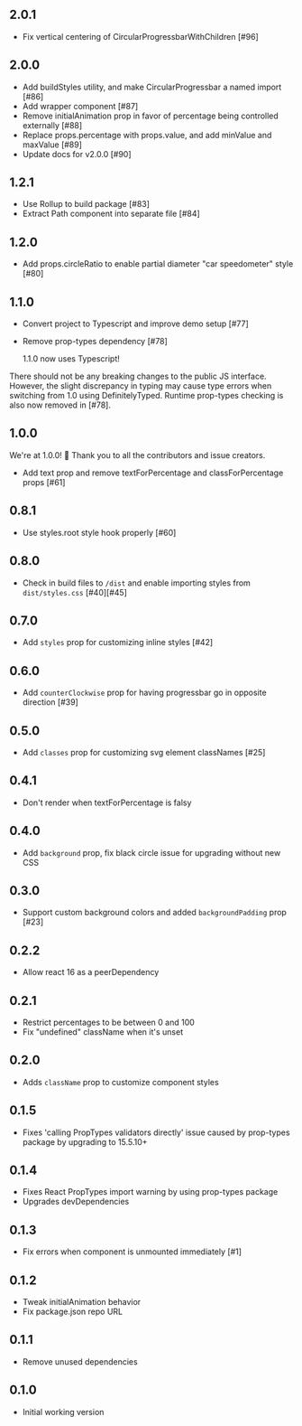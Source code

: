 ## 2.0.1

- Fix vertical centering of CircularProgressbarWithChildren [#96]

## 2.0.0

- Add buildStyles utility, and make CircularProgressbar a named import [#86]
- Add <CircularProgressbarWithChildren /> wrapper component [#87]
- Remove initialAnimation prop in favor of percentage being controlled externally [#88]
- Replace props.percentage with props.value, and add minValue and maxValue [#89]
- Update docs for v2.0.0 [#90]

## 1.2.1

- Use Rollup to build package [#83]
- Extract Path component into separate file [#84]

## 1.2.0

- Add props.circleRatio to enable partial diameter "car speedometer" style [#80]

## 1.1.0

- Convert project to Typescript and improve demo setup [#77]
- Remove prop-types dependency [#78]

  1.1.0 now uses Typescript!

There should not be any breaking changes to the public JS interface. However, the slight discrepancy in typing may cause type errors when switching from 1.0 using DefinitelyTyped. Runtime prop-types checking is also now removed in [#78].

## 1.0.0

We're at 1.0.0! 🎉 Thank you to all the contributors and issue creators.

- Add text prop and remove textForPercentage and classForPercentage props [#61]

## 0.8.1

- Use styles.root style hook properly [#60]

## 0.8.0

- Check in build files to `/dist` and enable importing styles from `dist/styles.css` [#40][#45]

## 0.7.0

- Add `styles` prop for customizing inline styles [#42]

## 0.6.0

- Add `counterClockwise` prop for having progressbar go in opposite direction [#39]

## 0.5.0

- Add `classes` prop for customizing svg element classNames [#25]

## 0.4.1

- Don't render <text> when textForPercentage is falsy

## 0.4.0

- Add `background` prop, fix black circle issue for upgrading without new CSS

## 0.3.0

- Support custom background colors and added `backgroundPadding` prop [#23]

## 0.2.2

- Allow react 16 as a peerDependency

## 0.2.1

- Restrict percentages to be between 0 and 100
- Fix "undefined" className when it's unset

## 0.2.0

- Adds `className` prop to customize component styles

## 0.1.5

- Fixes 'calling PropTypes validators directly' issue caused by prop-types package by upgrading to 15.5.10+

## 0.1.4

- Fixes React PropTypes import warning by using prop-types package
- Upgrades devDependencies

## 0.1.3

- Fix errors when component is unmounted immediately [#1]

## 0.1.2

- Tweak initialAnimation behavior
- Fix package.json repo URL

## 0.1.1

- Remove unused dependencies

## 0.1.0

- Initial working version
